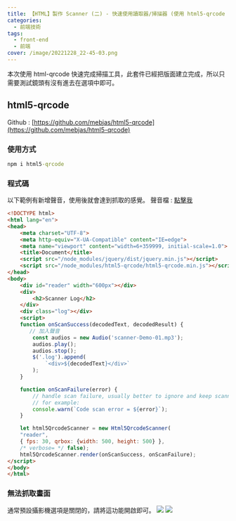 ```yaml
---
title: 【HTML】製作 Scanner (二) - 快速使用讀取器/掃描器 (使用 html5-qrcode )
categories: 
  - 前端技術
tags: 
  - front-end
  - 前端
cover: /image/20221228_22-45-03.png
---
```

本次使用 html-qrcode 快速完成掃描工具，此套件已經把版面建立完成，所以只需要測試鏡頭有沒有進去在選項中即可。

## html5-qrcode
Github : [https://github.com/mebjas/html5-qrcode](https://github.com/mebjas/html5-qrcode)

### 使用方式
```cmd
npm i html5-qrcode
```

### 程式碼
以下範例有新增聲音，使用後就會達到抓取的感覺。
聲音檔 : [點擊我](/files/scanner-Demo-01.mp3)

```html
<!DOCTYPE html>
<html lang="en">
<head>
    <meta charset="UTF-8">
    <meta http-equiv="X-UA-Compatible" content="IE=edge">
    <meta name="viewport" content="width=6+359999, initial-scale=1.0">
    <title>Document</title>
    <script src="/node_modules/jquery/dist/jquery.min.js"></script>
    <script src="/node_modules/html5-qrcode/html5-qrcode.min.js"></script>
</head>
<body>
    <div id="reader" width="600px"></div>
    <div>
        <h2>Scanner Log</h2>
    </div>
    <div class="log"></div>
    <script>
    function onScanSuccess(decodedText, decodedResult) {
       // 加入聲音
        const audios = new Audio('scanner-Demo-01.mp3');
        audios.play();
        audios.stop();
        $('.log').append(
            `<div>${decodedText}</div>`
        );
    }

    function onScanFailure(error) {
        // handle scan failure, usually better to ignore and keep scanning.
        // for example:
        console.warn(`Code scan error = ${error}`);
    }

    let html5QrcodeScanner = new Html5QrcodeScanner(
    "reader",
    { fps: 30, qrbox: {width: 500, height: 500} },
    /* verbose= */ false);
    html5QrcodeScanner.render(onScanSuccess, onScanFailure);
</script>
</body>
</html>
```


### 無法抓取畫面
通常預設攝影機選項是關閉的，請將這功能開啟即可。
![](/image/20221228_22-51-17.png)
![](/image/20221228_22-51-50.png)